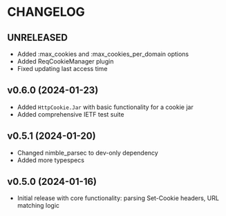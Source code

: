 # CHANGELOG

## UNRELEASED

  * Added :max_cookies and :max_cookies_per_domain options
  * Added ReqCookieManager plugin
  * Fixed updating last access time

## v0.6.0 (2024-01-23)

  * Added `HttpCookie.Jar` with basic functionality for a cookie jar
  * Added comprehensive IETF test suite

## v0.5.1 (2024-01-20)

  * Changed nimble_parsec to dev-only dependency
  * Added more typespecs

## v0.5.0 (2024-01-16)

  * Initial release with core functionality: parsing Set-Cookie headers, URL matching logic
